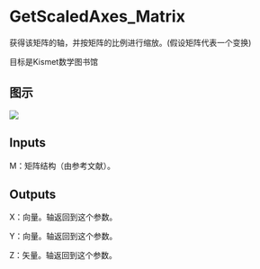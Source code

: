 # GetScaledAxes_Matrix

获得该矩阵的轴，并按矩阵的比例进行缩放。(假设矩阵代表一个变换)

目标是Kismet数学图书馆

## 图示

![]($-20221218-19521393.png)

## Inputs

M：矩阵结构（由参考文献）。  

## Outputs

X：向量。轴返回到这个参数。

Y：向量。轴返回到这个参数。

Z：矢量。轴返回到这个参数。

